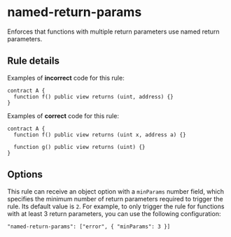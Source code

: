 # named-return-params

Enforces that functions with multiple return parameters use named return parameters.

## Rule details

Examples of **incorrect** code for this rule:

```solidity
contract A {
  function f() public view returns (uint, address) {}
}
```

Examples of **correct** code for this rule:

```solidity
contract A {
  function f() public view returns (uint x, address a) {}

  function g() public view returns (uint) {}
}
```

## Options

This rule can receive an object option with a `minParams` number field, which specifies the minimum number of return parameters required to trigger the rule. Its default value is `2`. For example, to only trigger the rule for functions with at least 3 return parameters, you can use the following configuration:

```
"named-return-params": ["error", { "minParams": 3 }]
```
